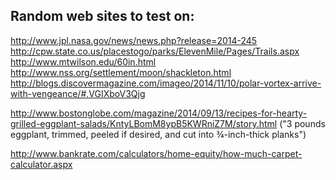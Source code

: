 Random web sites to test on:
---

http://www.jpl.nasa.gov/news/news.php?release=2014-245
http://cpw.state.co.us/placestogo/parks/ElevenMile/Pages/Trails.aspx
http://www.mtwilson.edu/60in.html
http://www.nss.org/settlement/moon/shackleton.html
http://blogs.discovermagazine.com/imageo/2014/11/10/polar-vortex-arrive-with-vengeance/#.VGIXboV3Qjg

http://www.bostonglobe.com/magazine/2014/09/13/recipes-for-hearty-grilled-eggplant-salads/KntyLBomM8ypB5KWRniZ7M/story.html
("3 pounds eggplant, trimmed, peeled if desired, and cut into ¾-inch-thick planks")

http://www.bankrate.com/calculators/home-equity/how-much-carpet-calculator.aspx
